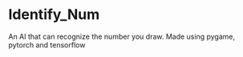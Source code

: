 # Identify_Num
An AI that can recognize the number you draw. Made using pygame, pytorch and tensorflow
